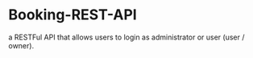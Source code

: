 # Booking-REST-API
a RESTFul API that allows users to login as administrator or user (user / owner).
